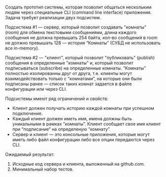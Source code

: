 Создать прототип системы, которая позволит общаться нескольким людям через специальные CLI (command line interface) приложения. Задача требует реализации двух подсистем.

Подсистема #1 — сервер, который позволит создавать "комнаты" (room) для обмена текстовыми сообщениями, длина каждого сообщения не должна превышать 254 байта, кол-во сообщений в room не должно превышать 128 — история “Комнаты” (СУБД не использовать все in-memory).

Подсистема #2 — "клиент", который позволит "публиковать" (publish) сообщения в определенные "комнаты" и, который позволит подписываться (subscribe) на определенные комнаты. ”Комнаты” полностью изолированны друг от друга, т.е. клиенты могут взаимодействовать только с “комнатами”, на которые они были подписаны ранее — список таких комнат задается в файле конфигурации или через CLI.

Подсистемы имеют ряд ограничений и свойств:

- Клиент должен получать историю каждой комнаты при успешном подключение.
- Каждый клиент должен иметь имя, имена должны быть уникальными в рамках “комнаты”. Клиент сообщает свое имя клиент при “подписание” на определеную “комнату”.
- Сервер и клиент — это консольные приложения, которые могут иметь либо файл конфигурации либо все опции передаются через CLI.

Ожидаемый результат:
1) Исходные код сервера и клиента, выложенный на github.com.
2) Минимальный набор тестов.

